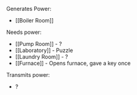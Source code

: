 Generates Power:
- [[Boiler Room]]

Needs power:
- [[Pump Room]] - ?
- [[Laboratory]] - Puzzle
- [[Laundry Room]] - ?
- [[Furnace]] - Opens furnace, gave a key once

Transmits power:
- ?